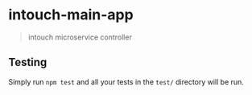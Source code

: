 # intouch-main-app

> intouch microservice controller

## Testing

Simply run `npm test` and all your tests in the `test/` directory will be run.
